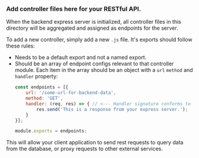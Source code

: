 ### Add controller files here for your RESTful API.
When the backend express server is initialized, all controller files in this directory will be aggregated and assigned as endpoints for the server.

To add a new controller, simply add a new `.js` file.  It's exports should follow these rules:
- Needs to be a default export and not a named export.
- Should be an array of endpoint configs relevant to that controller module. Each item in the array should be an object with a `url` `method` and `handler` property:
  ```javascript
  const endpoints = [{
      url: '/some-url-for-backend-data',
      method: 'GET',
      handler: (req, res) => { // <--- Handler signature conforms to express definitions.
          res.send('This is a response from your express server.');
      }
  }];
  
  module.exports = endpoints;
  ```
  
This will allow your client application to send rest requests to query data from the database, or proxy requests to other external services.